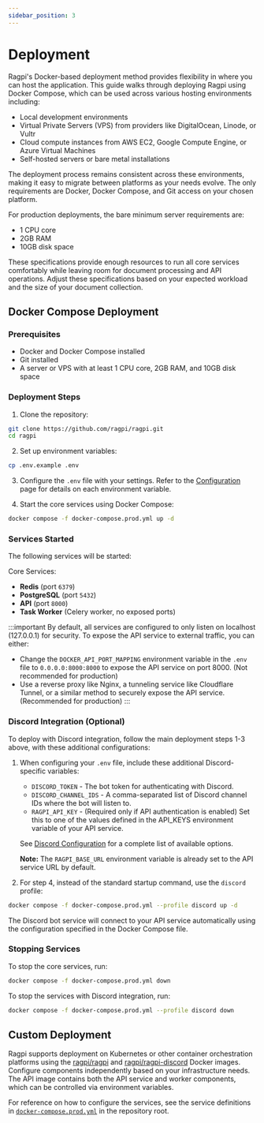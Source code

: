 ```yaml
---
sidebar_position: 3
---
```


# Deployment

Ragpi's Docker-based deployment method provides flexibility in where you can host the application. This guide walks through deploying Ragpi using Docker Compose, which can be used across various hosting environments including:

- Local development environments
- Virtual Private Servers (VPS) from providers like DigitalOcean, Linode, or Vultr
- Cloud compute instances from AWS EC2, Google Compute Engine, or Azure Virtual Machines
- Self-hosted servers or bare metal installations

The deployment process remains consistent across these environments, making it easy to migrate between platforms as your needs evolve. The only requirements are Docker, Docker Compose, and Git access on your chosen platform.

For production deployments, the bare minimum server requirements are:

- 1 CPU core
- 2GB RAM
- 10GB disk space

These specifications provide enough resources to run all core services comfortably while leaving room for document processing and API operations. Adjust these specifications based on your expected workload and the size of your document collection.

## Docker Compose Deployment

### Prerequisites

- Docker and Docker Compose installed
- Git installed
- A server or VPS with at least 1 CPU core, 2GB RAM, and 10GB disk space

### Deployment Steps

1. Clone the repository:

```bash
git clone https://github.com/ragpi/ragpi.git
cd ragpi
```

2. Set up environment variables:

```bash
cp .env.example .env
```

3. Configure the `.env` file with your settings. Refer to the [Configuration](/configuration) page for details on each environment variable.

4. Start the core services using Docker Compose:

```bash
docker compose -f docker-compose.prod.yml up -d
```

### Services Started

The following services will be started:

Core Services:

- **Redis** (port `6379`)
- **PostgreSQL** (port `5432`)
- **API** (port `8000`)
- **Task Worker** (Celery worker, no exposed ports)

:::important
By default, all services are configured to only listen on localhost (127.0.0.1) for security. To expose the API service to external traffic, you can either:

- Change the `DOCKER_API_PORT_MAPPING` environment variable in the `.env` file to `0.0.0.0:8000:8000` to expose the API service on port 8000. (Not recommended for production)
- Use a reverse proxy like Nginx, a tunneling service like Cloudflare Tunnel, or a similar method to securely expose the API service. (Recommended for production)
  :::

### Discord Integration (Optional)

To deploy with Discord integration, follow the main deployment steps 1-3 above, with these additional configurations:

1. When configuring your `.env` file, include these additional Discord-specific variables:

   - `DISCORD_TOKEN` - The bot token for authenticating with Discord.
   - `DISCORD_CHANNEL_IDS` - A comma-separated list of Discord channel IDs where the bot will listen to.
   - `RAGPI_API_KEY` - (Required only if API authentication is enabled) Set this to one of the values defined in the API_KEYS environment variable of your API service.

   See [Discord Configuration](/configuration#discord-configuration) for a complete list of available options.

   **Note:** The `RAGPI_BASE_URL` environment variable is already set to the API service URL by default.

2. For step 4, instead of the standard startup command, use the `discord` profile:

```bash
docker compose -f docker-compose.prod.yml --profile discord up -d
```

The Discord bot service will connect to your API service automatically using the configuration specified in the Docker Compose file.

### Stopping Services

To stop the core services, run:

```bash
docker compose -f docker-compose.prod.yml down
```

To stop the services with Discord integration, run:

```bash
docker compose -f docker-compose.prod.yml --profile discord down
```

## Custom Deployment

Ragpi supports deployment on Kubernetes or other container orchestration platforms using the [ragpi/ragpi](https://hub.docker.com/r/ragpi/ragpi) and [ragpi/ragpi-discord](https://hub.docker.com/r/ragpi/ragpi-discord) Docker images. Configure components independently based on your infrastructure needs. The API image contains both the API service and worker components, which can be controlled via environment variables.

For reference on how to configure the services, see the service definitions in [`docker-compose.prod.yml`](https://github.com/ragpi/ragpi/blob/main/docker-compose.prod.yml) in the repository root.
